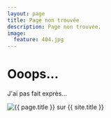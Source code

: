```yaml
---
layout: page
title: Page non trouvée
description: Page non trouvée.
image:
  feature: 404.jpg
---
```

<div class="text-center">
	<h1>Ooops...</h1>
	<p>J'ai pas fait exprès...</p>
</div>

<img src="{{ site.url }}/images/404.jpg" alt="{{ page.title }} sur {{ site.title }}">
